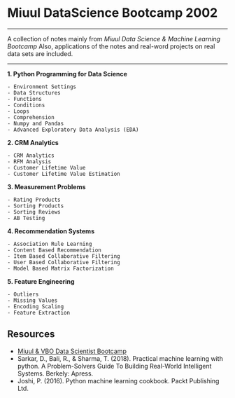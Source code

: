 # Miuul DataScience Bootcamp 2002
***
A collection of notes mainly from *Miuul Data Science & Machine Learning Bootcamp*
Also, applications of the notes and real-word projects on real data sets are included.
***
**1. Python Programming for Data Science**

    - Environment Settings
    - Data Structures
    - Functions
    - Conditions
    - Loops
    - Comprehension
    - Numpy and Pandas   
    - Advanced Exploratory Data Analysis (EDA)
    
**2. CRM Analytics**

    - CRM Analytics
    - RFM Analysis
    - Customer Lifetime Value
    - Customer Lifetime Value Estimation

**3. Measurement Problems**

    - Rating Products
    - Sorting Products
    - Sorting Reviews
    - AB Testing
    
**4. Recommendation Systems**

    - Association Rule Learning
    - Content Based Recommendation
    - Item Based Collaborative Filtering
    - User Based Collaborative Filtering
    - Model Based Matrix Factorization

**5. Feature Engineering**

    - Outliers
    - Missing Values
    - Encoding Scaling
    - Feature Extraction

## Resources
- [Miuul & VBO Data Scientist Bootcamp](https://bootcamp.veribilimiokulu.com/bootcamp-programlari/veri-bilimci-yetistirme-programi/)
- Sarkar, D., Bali, R., & Sharma, T. (2018). Practical machine learning with python. A Problem-Solvers Guide To Building Real-World Intelligent Systems. Berkely: Apress.
- Joshi, P. (2016). Python machine learning cookbook. Packt Publishing Ltd.
